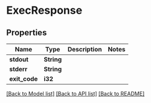 # ExecResponse

## Properties

Name | Type | Description | Notes
------------ | ------------- | ------------- | -------------
**stdout** | **String** |  | 
**stderr** | **String** |  | 
**exit_code** | **i32** |  | 

[[Back to Model list]](../README.md#documentation-for-models) [[Back to API list]](../README.md#documentation-for-api-endpoints) [[Back to README]](../README.md)


